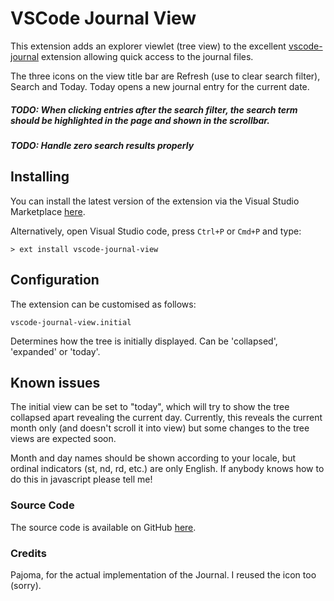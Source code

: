 # VSCode Journal View

This extension adds an explorer viewlet (tree view) to the excellent [vscode-journal](https://marketplace.visualstudio.com/items?itemName=Pajoma.vscode-journal) extension allowing quick access to the journal files.

The three icons on the view title bar are Refresh (use to clear search filter), Search and Today. Today opens a new journal entry for the current date.

##### TODO: When clicking entries after the search filter, the search term should be highlighted in the page and shown in the scrollbar.
##### TODO: Handle zero search results properly

## Installing

You can install the latest version of the extension via the Visual Studio Marketplace [here](https://marketplace.visualstudio.com/items?itemName=Gruntfuggly.vscode-journal-view).

Alternatively, open Visual Studio code, press `Ctrl+P` or `Cmd+P` and type:

    > ext install vscode-journal-view

## Configuration

The extension can be customised as follows:

`vscode-journal-view.initial`

Determines how the tree is initially displayed. Can be 'collapsed', 'expanded' or 'today'.

## Known issues

The initial view can be set to "today", which will try to show the tree collapsed apart revealing the current day. Currently, this reveals the current month only (and doesn't scroll it into view) but some changes to the tree views are expected soon.

Month and day names should be shown according to your locale, but ordinal indicators (st, nd, rd, etc.) are only English. If anybody knows how to do this in javascript please tell me!

### Source Code

The source code is available on GitHub [here](https://github.com/Gruntfuggly/vscode-journal-view).

### Credits

Pajoma, for the actual implementation of the Journal. I reused the icon too (sorry).
